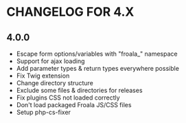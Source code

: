 CHANGELOG FOR 4.X
=================

4.0.0
-----

* Escape form options/variables with "froala_" namespace
* Support for ajax loading
* Add parameter types & return types everywhere possible
* Fix Twig extension
* Change directory structure
* Exclude some files & directories for releases
* Fix plugins CSS not loaded correctly
* Don't load packaged Froala JS/CSS files
* Setup php-cs-fixer
